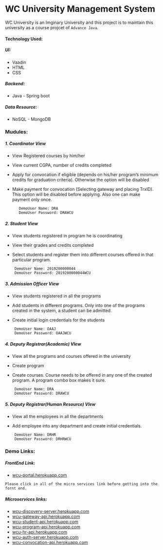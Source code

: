 # WC University Management System


  WC University is an Imginary University and this project is to maintain this university as a course projcet of  `Advance Java`. 
  
####  Technology Used: 
#####     UI:
   - Vaadin
   - HTML
   - CSS
#####     Backend:
   - Java
    - Spring boot
#####     Data Resource:
   - NoSQL
    - MongoDB
    

### Mudules:


#####  1.    Coordinator View 
   - View Registered courses by him/her
   - View current CGPA, number of credits completed
   - Apply for convocation if eligible (depends on his/her program’s minimum credits for graduation criteria). Otherwise the option will be disabled
   - Make payment for convocation (Selecting gateway and placing TrxID). This option will be disabled before applying. Also one can make payment only once.
    
            DemoUser Name: DRA
            DemoUser Password: DRAWCU

#####  2.    Student View
   - View students registered in program he is coordinating
   - View their grades and credits completed
   - Select students and register them into different courses offered in that particular program.
    
    
          DemoUser Name: 2019200000044
          DemoUser Password: 2019200000044WCU
          
  
#####  3.    Admission Officer View
   - View students registered in all the programs
   - Add students in different programs. Only into one of the programs created in the system, a student can be admitted. 
   - Create initial login credentials for the students
    
          DemoUser Name: OAAJ
          DemoUser Password: OAAJWCU
  
#####  4.    Deputy Registrar(Academic) VIew
   - View all the programs and courses offered in the university
   - Create program
   - Create courses. Course needs to be offered in any one of the created program. A program combo box makes it sure.
   
    
          DemoUser Name: DRA
          DemoUser Password: DRAWCU

    
#####  5.    Deputy Registrar(Human Resource) VIew
   - View all the employees in all the departments
   - Add employee into any department and create initial credentials.
   
    
          DemoUser Name: DRHR
          DemoUser Password: DRHRWCU
          

### Demo Links:



##### FrontEnd Link:       

  - [wcu-portal.herokuapp.com](https://wcu-portal.herokuapp.com) 

`` Please click in all of the micro services link before getting into the fornt end.  ``

##### Microservices links:

  - [wcu-discovery-server.herokuapp.com](http://wcu-discovery-server.herokuapp.com)
  - [wcu-gateway-api.herokuapp.com](https://wcu-gateway-api.herokuapp.com)
  - [wcu-student-api.herokuapp.com](https://wcu-student-api.herokuapp.com/swagger-ui.html#)
  - [wcu-program-api.herokuapp.com](https://wcu-program-api.herokuapp.com/swagger-ui.html#)
  - [wcu-hr-api.herokuapp.com](https://wcu-hr-api.herokuapp.com/swagger-ui.html#)
  - [wcu-auth-server.herokuapp.com](https://wcu-auth-server.herokuapp.com/api/v1/auth)
  - [wcu-convocation-api.herokuapp.com](https://wcu-convocation-api.herokuapp.com/swagger-ui.html#)
      
